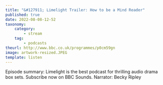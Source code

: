 ```yaml
---
title: "&#127911; Limelight Trailer: How to be a Mind Reader"
published: true
date: 2022-08-08-12-52
taxonomy:
    category:
        - stream
    tag:
        - podcasts
theurl: http://www.bbc.co.uk/programmes/p0cm59gn
image: artwork-resized.JPEG
template: listen
---
```


Episode summary: Limelight is the best podcast for thrilling audio drama box sets. Subscribe now on BBC Sounds. Narrator: Becky Ripley
